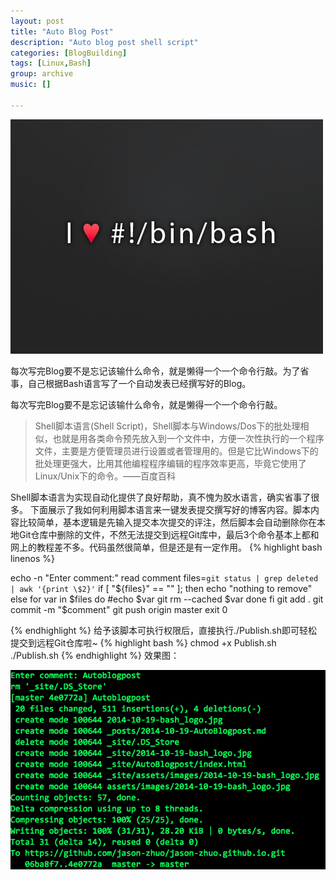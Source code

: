 ```yaml
---
layout: post
title: "Auto Blog Post"
description: "Auto blog post shell script"
categories: [BlogBuilding]
tags: [Linux,Bash]
group: archive
music: []

---
```


![image](/assets/images/2014-10-19-bash_logo.jpg)

每次写完Blog要不是忘记该输什么命令，就是懒得一个一个命令行敲。为了省事，自己根据Bash语言写了一个自动发表已经撰写好的Blog。

<!-- more -->
每次写完Blog要不是忘记该输什么命令，就是懒得一个一个命令行敲。

>Shell脚本语言(Shell Script)，Shell脚本与Windows/Dos下的批处理相似，也就是用各类命令预先放入到一个文件中，方便一次性执行的一个程序文件，主要是方便管理员进行设置或者管理用的。但是它比Windows下的批处理更强大，比用其他编程程序编辑的程序效率更高，毕竟它使用了Linux/Unix下的命令。——百度百科

Shell脚本语言为实现自动化提供了良好帮助，真不愧为胶水语言，确实省事了很多。
下面展示了我如何利用脚本语言来一键发表提交撰写好的博客内容。脚本内容比较简单，基本逻辑是先输入提交本次提交的评注，然后脚本会自动删除你在本地Git仓库中删除的文件，不然无法提交到远程Git库中，最后3个命令基本上都和网上的教程差不多。代码虽然很简单，但是还是有一定作用。
{% highlight bash linenos %}

echo -n "Enter comment:"
read  comment
files=`git status | grep deleted | awk '{print \$2}'`
if [ "${files}" == "" ]; then
	  echo "nothing to remove"
	else
        for var in $files
        do
            #echo $var
            git rm --cached $var
        done
fi
git add .
git commit -m "$comment"
git push origin master
exit 0  	

{% endhighlight %}
给予该脚本可执行权限后，直接执行./Publish.sh即可轻松提交到远程Git仓库啦~ 
{% highlight bash %}
chmod +x Publish.sh
./Publish.sh
{% endhighlight %}
效果图：

![image](/assets/images/2014-10-19-AutoblogRes.png)
